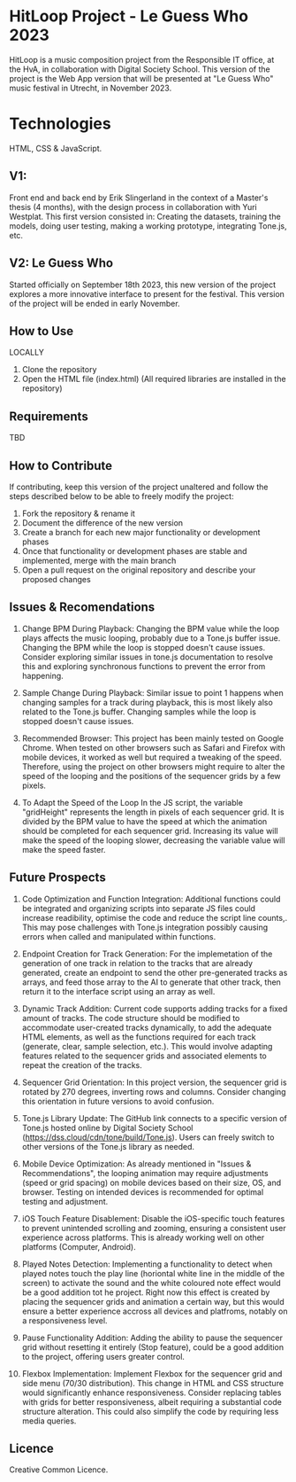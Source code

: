 # HitLoop Project - Le Guess Who 2023
HitLoop is a music composition project from the Responsible IT office, at the HvA, in collaboration with Digital Society School. This version of the project is the Web App version that will be presented at "Le Guess Who" music festival in Utrecht, in November 2023.

# Technologies
HTML, CSS & JavaScript.


## V1:
Front end and back end by Erik Slingerland in the context of a Master's thesis (4 months), with the design process in collaboration with Yuri Westplat. 
This first version consisted in: Creating the datasets, training the models, doing user testing, making a working prototype, integrating Tone.js, etc.

## V2: Le Guess Who
Started officially on September 18th 2023, this new version of the project explores a more innovative interface to present for the festival. This version of the project will be ended in early November.

## How to Use
LOCALLY
1. Clone the repository
2. Open the HTML file (index.html)
(All required libraries are installed in the repository)

## Requirements
TBD

## How to Contribute
If contributing, keep this version of the project unaltered and follow the steps described below to be able to freely modify the project:
1. Fork the repository & rename it 
2. Document the difference of the new version
3. Create a branch for each new major functionality or development phases
4. Once that functionality or development phases are stable and implemented, merge with the main branch
5. Open a pull request on the original repository and describe your proposed changes

## Issues & Recomendations
1. Change BPM During Playback:
Changing the BPM value while the loop plays affects the music looping, probably due to a Tone.js buffer issue. Changing the BPM while the loop is stopped doesn't cause issues. Consider exploring similar issues in tone.js documentation to resolve this and exploring synchronous functions to prevent the error from happening.

2. Sample Change During Playback:
Similar issue to point 1 happens when changing samples for a track during playback, this is most likely also related to the Tone.js buffer. Changing samples while the loop is stopped doesn't cause issues.

3. Recommended Browser:
This project has been mainly tested on Google Chrome. When tested on other browsers such as Safari and Firefox with mobile devices, it worked as well but required a tweaking of the speed. Therefore, using the project on other browsers might require to alter the speed of the looping and the positions of the sequencer grids by a few pixels. 

4. To Adapt the Speed of the Loop
In the JS script, the variable "gridHeight" represents the length in pixels of each sequencer grid. It is divided by the BPM value to have the speed at which the animation should be completed for each sequencer grid. Increasing its value will make the speed of the looping slower, decreasing the variable value will make the speed faster.

## Future Prospects
1. Code Optimization and Function Integration:
Additional functions could be integrated and organizing scripts into separate JS files could increase readibility, optimise the code and reduce the script line counts,. This may pose challenges with Tone.js integration possibly causing errors when called and manipulated within functions.

2. Endpoint Creation for Track Generation:
For the implemetation of the generation of one track in relation to the tracks that are already generated, create an endpoint to send the other pre-generated tracks as arrays, and feed those array to the AI to generate that other track, then return it to the interface script using an array as well.

3. Dynamic Track Addition:
Current code supports adding tracks for a fixed amount of tracks. The code structure should be modified to accommodate user-created tracks dynamically, to add the adequate HTML elements, as well as the functions required for each track (generate, clear, sample selection, etc.). This would involve adapting features related to the sequencer grids and associated elements to repeat the creation of the tracks.

4. Sequencer Grid Orientation:
In this project version, the sequencer grid is rotated by 270 degrees, inverting rows and columns. Consider changing this orientation in future versions to avoid confusion.

5. Tone.js Library Update:
The GitHub link connects to a specific version of Tone.js hosted online by Digital Society School (https://dss.cloud/cdn/tone/build/Tone.js). Users can freely switch to other versions of the Tone.js library as needed.

6. Mobile Device Optimization:
As already mentioned in "Issues & Recommendations", the looping animation may require adjustments (speed or grid spacing) on mobile devices based on their size, OS, and browser. Testing on intended devices is recommended for optimal testing and adjustment.

7. iOS Touch Feature Disablement:
Disable the iOS-specific touch features to prevent unintended scrolling and zooming, ensuring a consistent user experience across platforms. This is already working well on other platforms (Computer, Android).

8. Played Notes Detection:
Implementing a functionality to detect when played notes touch the play line (horiontal white line in the middle of the screen) to activate the sound and the white coloured note effect would be a good addition tot he project. Right now this effect is created by placing the sequencer grids and animation a certain way, but this would ensure a better experience accross all devices and platfroms, notably on a responsiveness level.

9. Pause Functionality Addition:
Adding the ability to pause the sequencer grid without resetting it entirely (Stop feature), could be a good addition to the project, offering users greater control.

10. Flexbox Implementation:
Implement Flexbox for the sequencer grid and side menu (70/30 distribution). This change in HTML and CSS structure would significantly enhance responsiveness. Consider replacing tables with grids for better responsiveness, albeit requiring a substantial code structure alteration. This could also simplify the code by requiring less media queries.

## Licence
Creative Common Licence.
